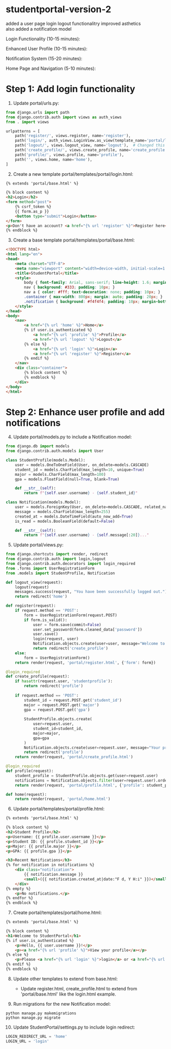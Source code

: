 # studentportal-version-2

added a user page  login logout functionalitry   improved asthetics    
also added a notification model 

Login Functionality (10-15 minutes):

Enhanced User Profile (10-15 minutes):

Notification System (15-20 minutes):

Home Page and Navigation (5-10 minutes):

# Step 1: Add login functionality

1. Update portal/urls.py:
```python
from django.urls import path
from django.contrib.auth import views as auth_views
from . import views

urlpatterns = [
    path('register/', views.register, name='register'),
    path('login/', auth_views.LoginView.as_view(template_name='portal/login.html'), name='login'),
    path('logout/', views.logout_view, name='logout'),  # Changed this line
    path('create_profile/', views.create_profile, name='create_profile'),
    path('profile/', views.profile, name='profile'),
    path('', views.home, name='home'),
]
```

2. Create a new template portal/templates/portal/login.html:
```html
{% extends 'portal/base.html' %}

{% block content %}
<h2>Login</h2>
<form method="post">
    {% csrf_token %}
    {{ form.as_p }}
    <button type="submit">Login</button>
</form>
<p>Don't have an account? <a href="{% url 'register' %}">Register here</a></p>
{% endblock %}
```

3. Create a base template portal/templates/portal/base.html:
```html
<!DOCTYPE html>
<html lang="en">
<head>
    <meta charset="UTF-8">
    <meta name="viewport" content="width=device-width, initial-scale=1.0">
    <title>StudentPortal</title>
    <style>
        body { font-family: Arial, sans-serif; line-height: 1.6; margin: 0; padding: 20px; }
        nav { background: #333; padding: 10px; }
        nav a { color: #fff; text-decoration: none; padding: 10px; }
        .container { max-width: 800px; margin: auto; padding: 20px; }
        .notification { background: #f4f4f4; padding: 10px; margin-bottom: 10px; border-left: 4px solid #333; }
    </style>
</head>
<body>
    <nav>
        <a href="{% url 'home' %}">Home</a>
        {% if user.is_authenticated %}
            <a href="{% url 'profile' %}">Profile</a>
            <a href="{% url 'logout' %}">Logout</a>
        {% else %}
            <a href="{% url 'login' %}">Login</a>
            <a href="{% url 'register' %}">Register</a>
        {% endif %}
    </nav>
    <div class="container">
        {% block content %}
        {% endblock %}
    </div>
</body>
</html>
```

# Step 2: Enhance user profile and add notifications

4. Update portal/models.py to include a Notification model:
```python
from django.db import models
from django.contrib.auth.models import User

class StudentProfile(models.Model):
    user = models.OneToOneField(User, on_delete=models.CASCADE)
    student_id = models.CharField(max_length=10, unique=True)
    major = models.CharField(max_length=100)
    gpa = models.FloatField(null=True, blank=True)

    def __str__(self):
        return f"{self.user.username} - {self.student_id}"

class Notification(models.Model):
    user = models.ForeignKey(User, on_delete=models.CASCADE, related_name='notifications')
    message = models.CharField(max_length=255)
    created_at = models.DateTimeField(auto_now_add=True)
    is_read = models.BooleanField(default=False)

    def __str__(self):
        return f"{self.user.username} - {self.message[:20]}..."
```

5. Update portal/views.py:
```python
from django.shortcuts import render, redirect
from django.contrib.auth import login,logout
from django.contrib.auth.decorators import login_required
from .forms import UserRegistrationForm
from .models import StudentProfile, Notification

def logout_view(request):
    logout(request)
    messages.success(request, "You have been successfully logged out.")
    return redirect('home')

def register(request):
    if request.method == 'POST':
        form = UserRegistrationForm(request.POST)
        if form.is_valid():
            user = form.save(commit=False)
            user.set_password(form.cleaned_data['password'])
            user.save()
            login(request, user)
            Notification.objects.create(user=user, message="Welcome to StudentPortal! Please complete your profile.")
            return redirect('create_profile')
    else:
        form = UserRegistrationForm()
    return render(request, 'portal/register.html', {'form': form})

@login_required
def create_profile(request):
    if hasattr(request.user, 'studentprofile'):
        return redirect('profile')
    
    if request.method == 'POST':
        student_id = request.POST.get('student_id')
        major = request.POST.get('major')
        gpa = request.POST.get('gpa')
        
        StudentProfile.objects.create(
            user=request.user,
            student_id=student_id,
            major=major,
            gpa=gpa
        )
        Notification.objects.create(user=request.user, message="Your profile has been created successfully!")
        return redirect('profile')
    return render(request, 'portal/create_profile.html')

@login_required
def profile(request):
    student_profile = StudentProfile.objects.get(user=request.user)
    notifications = Notification.objects.filter(user=request.user).order_by('-created_at')[:5]
    return render(request, 'portal/profile.html', {'profile': student_profile, 'notifications': notifications})

def home(request):
    return render(request, 'portal/home.html')
```

6. Update portal/templates/portal/profile.html:
```html
{% extends 'portal/base.html' %}

{% block content %}
<h2>Student Profile</h2>
<p>Username: {{ profile.user.username }}</p>
<p>Student ID: {{ profile.student_id }}</p>
<p>Major: {{ profile.major }}</p>
<p>GPA: {{ profile.gpa }}</p>

<h3>Recent Notifications</h3>
{% for notification in notifications %}
    <div class="notification">
        {{ notification.message }}
        <small>({{ notification.created_at|date:"F d, Y H:i" }})</small>
    </div>
{% empty %}
    <p>No notifications.</p>
{% endfor %}
{% endblock %}
```

7. Create portal/templates/portal/home.html:
```html
{% extends 'portal/base.html' %}

{% block content %}
<h1>Welcome to StudentPortal</h1>
{% if user.is_authenticated %}
    <p>Hello, {{ user.username }}!</p>
    <p><a href="{% url 'profile' %}">View your profile</a></p>
{% else %}
    <p>Please <a href="{% url 'login' %}">login</a> or <a href="{% url 'register' %}">register</a> to access your profile.</p>
{% endif %}
{% endblock %}
```

8. Update other templates to extend from base.html:
   - Update register.html, create_profile.html to extend from 'portal/base.html' like the login.html example.

9. Run migrations for the new Notification model:
```
python manage.py makemigrations
python manage.py migrate
```

10. Update StudentPortal/settings.py to include login redirect:
```python
LOGIN_REDIRECT_URL = 'home'
LOGIN_URL = 'login'
